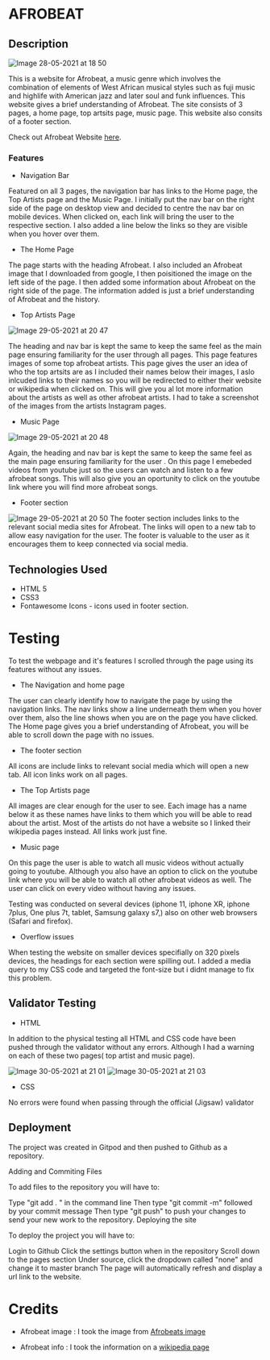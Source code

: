 # **AFROBEAT**

## Description 
![Image 28-05-2021 at 18 50](https://user-images.githubusercontent.com/81257331/120083085-4d695500-c0be-11eb-8651-fe07b003bc9d.jpg)


This is a website for Afrobeat, a music genre which involves the combination of elements of West African musical styles such as fuji music and highlife with American jazz and later soul and funk influences. This website gives a brief understanding of Afrobeat. The site consists of 3 pages, a home page, top artsits page, music page. This website also consits of a footer section.

Check out Afrobeat Website [here](https://divine-97.github.io/AFROBEAT-PROJECTS/).

### Features 
* Navigation Bar

Featured on all 3 pages, the navigation bar has links to the Home page, the Top Artists page and the Music Page. I initially put the nav bar on the right side of the page on desktop view and decided to centre the nav bar on mobile devices.  When clicked on, each link will bring the user to the respective section. I also added a line below the links so they are visible when you hover over them. 

* The Home Page

The page starts with the heading Afrobeat. I also included an Afrobeat image that I downloaded from google, I then poisitioned the image on the left side of the page. I then added some information about Afrobeat on the right side of the page. The information added is just a brief understanding of Afrobeat and the history.

* Top Artists Page

![Image 29-05-2021 at 20 47](https://user-images.githubusercontent.com/81257331/120083232-1e9fae80-c0bf-11eb-880a-41be24d83028.jpg)


The heading and nav bar is kept the same to keep the same feel as the main page ensuring familiarity for the user through all pages. This page features images of some top afrobeat artists. This page gives the user an idea of who the top artsits are as I included their names below their images, I aslo inlcuded links to their names so you will be redirected to either their website or wikipedia when clicked on. This will give you al lot more information about the artists as well as other afrobeat artists. I had to take a screenshot of the images from the artists Instagram pages.

* Music Page

![Image 29-05-2021 at 20 48](https://user-images.githubusercontent.com/81257331/120083253-4f7fe380-c0bf-11eb-9fc8-80f09e6a582b.jpg)


Again, the heading and nav bar is kept the same to keep the same feel as the main page ensuring familiarity for the user . On this page I emebeded videos from youtube just so the users can watch and listen to a few afrobeat songs. This will also give you an oportunity to click on the youtube link where you will find more afrobeat songs.

* Footer section

![Image 29-05-2021 at 20 50](https://user-images.githubusercontent.com/81257331/120083303-b2717a80-c0bf-11eb-8c26-077f6b28d8c3.jpg)
The footer section includes links to the relevant social media sites for Afrobeat. The links will open to a new tab to allow easy navigation for the user.
The footer is valuable to the user as it encourages them to keep connected via social media.

## Technologies Used

* HTML 5
* CSS3
* Fontawesome Icons - icons used in footer section.

# Testing
 To test the webpage and it's features I scrolled through the page using its features without any issues.
 
 * The Navigation and home page
 
 The user can clearly identify how to navigate the page by using the navigation links. The nav links show a line underneath them when you hover over them, also the line shows when you are on the page you have clicked. The Home page gives you a brief understanding of Afrobeat, you will be able to scroll down the page with no issues.
 
 * The footer section
 
 All icons are include links to relevant social media which will open a new tab. All icon links work on all pages.
 
 * The Top Artists page
 
 All images are clear enough for the user to see. Each image has a name below it as these names have links to them which you will be able to read about the artist. Most of the artists do not have a website so I linked their wikipedia pages instead. All links work just fine.
 
 * Music page
 
 On this page the user is able to watch all music videos without actually going to youtube. Although you also have an option to click on the youtube link where you will be able to watch all other afrobeat videos as well. The user can click on every video without having any issues.
 
 
 Testing was conducted on several devices (iphone 11, iphone XR, iphone 7plus, One plus 7t, tablet, Samsung galaxy s7,) also on other web browsers (Safari and firefox).
 
 * Overflow issues

When testing the website on smaller devices specifially on 320 pixels devices, the headings for each section were spilling out. I added a media query to my CSS code and targeted the font-size but i didnt manage to fix this problem. 

## Validator Testing

 * HTML 
 
 In addition to the physical testing all HTML and CSS code have been pushed through the validator without any errors.
 Although I had a warning on each of these two pages( top artist and music page).
 

![Image 30-05-2021 at 21 01](https://user-images.githubusercontent.com/81257331/120118500-c2a25c00-c18a-11eb-8317-46dacb60bf87.jpg)
![Image 30-05-2021 at 21 03](https://user-images.githubusercontent.com/81257331/120118503-c59d4c80-c18a-11eb-9c77-ff60d72b48a3.jpg)

* CSS

No errors were found when passing through the official (Jigsaw) validator


## Deployment

The project was created in Gitpod and then pushed to Github as a repository.

Adding and Commiting Files

To add files to the repository you will have to:

Type "git add . " in the command line
Then type "git commit -m" followed by your commit message
Then type "git push" to push your changes to send your new work to the repository.
Deploying the site

To deploy the project you will have to:

Login to Github
Click the settings button when in the repository
Scroll down to the pages section
Under source, click the dropdown called "none" and change it to master branch
The page will automatically refresh and display a url link to the website.

# Credits

* Afrobeat image : I took the image from [Afrobeats image](https://www.google.com/imgres?imgurl=https%3A%2F%2Fi.scdn.co%2Fimage%2Fab67706c0000bebb4493cf7727f63448c8c38d6e&imgrefurl=https%3A%2F%2Fopen.spotify.com%2Fplaylist%2F60aoNammYycIEeFmgblEw1&tbnid=FpMKebk-9C1Q-M&vet=12ahUKEwjkiYDfoPLwAhUQR8AKHXcHD3gQMygEegUIARDNAQ..i&docid=MmRLjeVCuKIlCM&w=640&h=640&q=afrobeats&ved=2ahUKEwjkiYDfoPLwAhUQR8AKHXcHD3gQMygEegUIARDNAQ) 

* Afrobeat info : I took the information on a [wikipedia page](https://en.wikipedia.org/wiki/Afrobeat#:~:text=Afrobeat%20is%20a%20music%20genre,complex%20intersecting%20rhythms%2C%20and%20percussion.)
